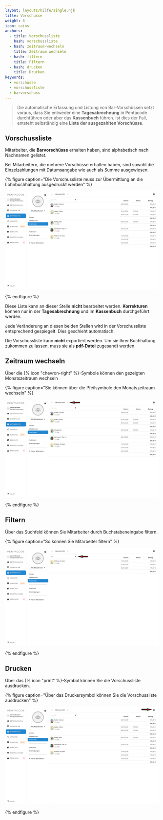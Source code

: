 ```yaml
---
layout: layouts/hilfe/single.njk
title: Vorschüsse
weight: 8
icon: coins
anchors:
  - title: Vorschussliste
    hash: vorschussliste
  - hash: zeitraum-wechseln
    title: Zeitraum wechseln
  - hash: filtern
    title: Filtern
  - hash: drucken
    title: Drucken
keywords:
  - vorschüsse
  - vorschussliste
  - barvorschuss
---
```


> Die automatische Erfassung und Listung von Bar-Vorschüssen setzt voraus, dass Sie entweder eine **Tagesabrechnung** in Pentacode durchführen oder aber das **Kassenbuch** führen. Ist dies der Fall, entsteht selbständig eine **Liste der ausgezahlten Vorschüsse**.

## Vorschussliste

Mitarbeiter, die **Barvorschüsse** erhalten haben, sind alphabetisch nach Nachnamen gelistet.

Bei Mitarbeitern, die mehrere Vorschüsse erhalten haben, sind sowohl die Einzelzahlungen mit Datumsangabe wie auch als Summe ausgewiesen.

{% figure caption="Die Vorschussliste muss zur Übermittlung an die Lohnbuchhaltung ausgedruckt werden" %}

![](/uploads/vorschusse3.png)

{% endfigure %}

Diese Liste kann an dieser Stelle **nicht** bearbeitet werden. **Korrekturen** können nur in der **Tagesabrechnung** und im **Kassenbuch** durchgeführt werden.

Jede Veränderung an diesen beiden Stellen wird in der Vorschussliste entsprechend gespiegelt. Dies geschieht automatisch.

Die Vorschussliste kann **nicht** exportiert werden. Um sie Ihrer Buchhaltung zukommen zu lassen, muss sie als **pdf-Datei** zugesandt werden.

## Zeitraum wechseln

Über die {% icon "chevron-right" %}-Symbole können den gezeigten Monatszeitraum wechseln

{% figure caption="Sie können über die Pfeilsymbole den Monatszeitraum wechseln" %}

![](/uploads/vorschusse-zeitraum-wechseln.png)

{% endfigure %}

## Filtern

Über das Suchfeld können Sie Mitarbeiter durch Buchstabeneingabe filtern.

{% figure caption="So können Sie Mitarbeiter filtern" %}

![](/uploads/vorschusse-filtern.png)

{% endfigure %}

## Drucken

Über das {% icon "print" %}-Symbol können Sie die Vorschussliste ausdrucken.

{% figure caption="Über das Druckersymbol können Sie die Vorschussliste ausdrucken" %}

![](/uploads/vorschusse-drucken.png)

{% endfigure %}
